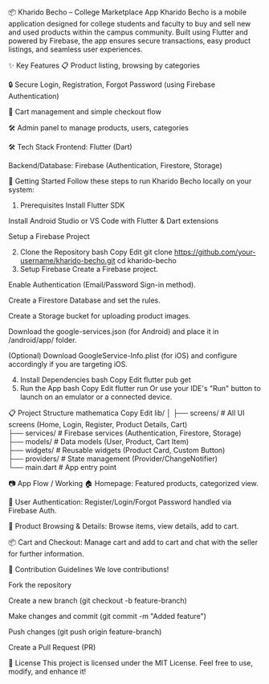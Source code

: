 📦 Kharido Becho – College Marketplace App
Kharido Becho is a mobile application designed for college students and faculty to buy and sell new and used products within the campus community.
Built using Flutter and powered by Firebase, the app ensures secure transactions, easy product listings, and seamless user experiences.


✨ Key Features
📋 Product listing, browsing by categories

🔒 Secure Login, Registration, Forgot Password (using Firebase Authentication)

🛒 Cart management and simple checkout flow

🛠️ Admin panel to manage products, users, categories

🛠️ Tech Stack
Frontend: Flutter (Dart)

Backend/Database: Firebase (Authentication, Firestore, Storage)


🚀 Getting Started
Follow these steps to run Kharido Becho locally on your system:

1. Prerequisites
Install Flutter SDK

Install Android Studio or VS Code with Flutter & Dart extensions

Setup a Firebase Project

2. Clone the Repository
bash
Copy
Edit
git clone https://github.com/your-username/kharido-becho.git
cd kharido-becho
3. Setup Firebase
Create a Firebase project.

Enable Authentication (Email/Password Sign-in method).

Create a Firestore Database and set the rules.

Create a Storage bucket for uploading product images.

Download the google-services.json (for Android) and place it in /android/app/ folder.

(Optional) Download GoogleService-Info.plist (for iOS) and configure accordingly if you are targeting iOS.

4. Install Dependencies
bash
Copy
Edit
flutter pub get
5. Run the App
bash
Copy
Edit
flutter run
Or use your IDE's "Run" button to launch on an emulator or a connected device.

📋 Project Structure
mathematica
Copy
Edit
lib/
│
├── screens/          # All UI screens (Home, Login, Register, Product Details, Cart)<br>
├── services/         # Firebase services (Authentication, Firestore, Storage)<br>
├── models/           # Data models (User, Product, Cart Item)<br>
├── widgets/          # Reusable widgets (Product Card, Custom Button)<br>
├── providers/        # State management (Provider/ChangeNotifier)<br>
└── main.dart         # App entry point<br>

📷 App Flow / Working
🏠 Homepage: Featured products, categorized view.

🔐 User Authentication: Register/Login/Forgot Password handled via Firebase Auth.

🛒 Product Browsing & Details: Browse items, view details, add to cart.

📦 Cart and Checkout: Manage cart and add to cart and chat with the seller for further information.

🌱 Contribution Guidelines
We love contributions!

Fork the repository

Create a new branch (git checkout -b feature-branch)

Make changes and commit (git commit -m "Added feature")

Push changes (git push origin feature-branch)

Create a Pull Request (PR)

📜 License
This project is licensed under the MIT License.
Feel free to use, modify, and enhance it!
